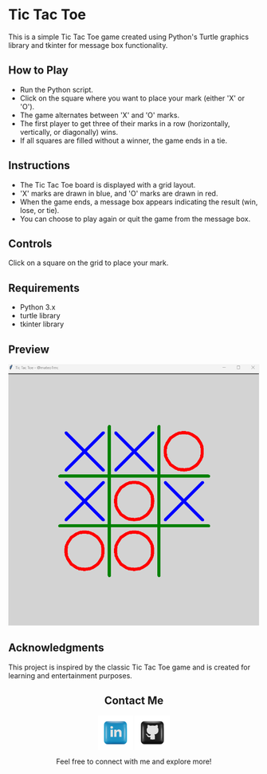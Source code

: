 # Tic Tac Toe

This is a simple Tic Tac Toe game created using Python's Turtle graphics library and tkinter for message box functionality.


## How to Play

- Run the Python script.
- Click on the square where you want to place your mark (either 'X' or 'O').
- The game alternates between 'X' and 'O' marks.
- The first player to get three of their marks in a row (horizontally, vertically, or diagonally) wins.
- If all squares are filled without a winner, the game ends in a tie.


## Instructions

- The Tic Tac Toe board is displayed with a grid layout.
- 'X' marks are drawn in blue, and 'O' marks are drawn in red.
- When the game ends, a message box appears indicating the result (win, lose, or tie).
- You can choose to play again or quit the game from the message box.


## Controls

Click on a square on the grid to place your mark.


## Requirements

- Python 3.x
- turtle library
- tkinter library


## Preview

![Tic Tac Toe](https://github.com/mateo1mc/Tic-Tac-Toe/blob/82c8bcc508000af274f68c9f3e99644ce807ffb9/TicTacToe.png)

## Acknowledgments

This project is inspired by the classic Tic Tac Toe game and is created for learning and entertainment purposes.

<!-- Connect with me -->
<h2 align="center">Contact Me</h2>
<!--icons and links-->
<p align="center">
  <a href="https://www.linkedin.com/in/mateo1mc/" target="blank"><img align="center" src="https://github.com/mateo1mc/mateo1mc/blob/edf3048c2e0690bc30dbfdd031ba272e45b26fb5/LinkedIn_Logo.png" alt="linkedin" height="70" width="70" /></a>
  <a href="https://github.com/mateo1mc/" target="blank"><img align="center" src="https://github.com/mateo1mc/mateo1mc/blob/edf3048c2e0690bc30dbfdd031ba272e45b26fb5/GitHub_Logo.png" alt="github" height="70" width="70" /></a>
    <p align="center">Feel free to connect with me and explore more!</p></a>
</p>
<br




